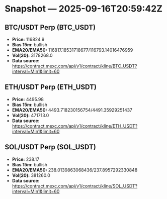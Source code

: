 # Snapshot — 2025-09-16T20:59:42Z

## BTC/USDT Perp (BTC_USDT)
- **Price:** 116824.9
- **Bias 15m:** bullish
- **EMA20/EMA50:** 116817.18531718677/116793.14016476959
- **Vol(20):** 3178268.0
- **Data source:** https://contract.mexc.com/api/v1/contract/kline/BTC_USDT?interval=Min1&limit=60

## ETH/USDT Perp (ETH_USDT)
- **Price:** 4495.98
- **Bias 15m:** bullish
- **EMA20/EMA50:** 4493.718230156754/4491.35929251437
- **Vol(20):** 471713.0
- **Data source:** https://contract.mexc.com/api/v1/contract/kline/ETH_USDT?interval=Min1&limit=60

## SOL/USDT Perp (SOL_USDT)
- **Price:** 238.17
- **Bias 15m:** bullish
- **EMA20/EMA50:** 238.0139863068436/237.8957292330848
- **Vol(20):** 381260.0
- **Data source:** https://contract.mexc.com/api/v1/contract/kline/SOL_USDT?interval=Min1&limit=60
